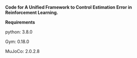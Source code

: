 **Code for A Unified Framework to Control Estimation Error in Reinforcement Learning.**

**Requirements**

python: 3.8.0

Gym: 0.18.0

MuJoCo: 2.0.2.8
